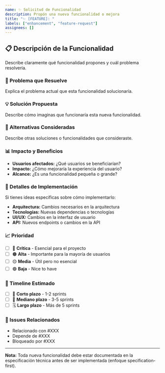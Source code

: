 ```yaml
---
name: ✨ Solicitud de Funcionalidad
description: Propón una nueva funcionalidad o mejora
title: "✨ [FEATURE]: "
labels: ["enhancement", "feature-request"]
assignees: []
---
```


## 📋 Descripción de la Funcionalidad

Describe claramente qué funcionalidad propones y cuál problema resolvería.

### 🎯 Problema que Resuelve

Explica el problema actual que esta funcionalidad solucionaría.

### 💡 Solución Propuesta

Describe cómo imaginas que funcionaría esta nueva funcionalidad.

### 🔄 Alternativas Consideradas

Describe otras soluciones o funcionalidades que consideraste.

### 📊 Impacto y Beneficios

- **Usuarios afectados:** ¿Qué usuarios se beneficiarían?
- **Impacto:** ¿Cómo mejoraría la experiencia del usuario?
- **Alcance:** ¿Es una funcionalidad pequeña o grande?

### 🎨 Detalles de Implementación

Si tienes ideas específicas sobre cómo implementarlo:

- **Arquitectura:** Cambios necesarios en la arquitectura
- **Tecnologías:** Nuevas dependencias o tecnologías
- **UI/UX:** Cambios en la interfaz de usuario
- **API:** Nuevos endpoints o cambios en la API

### 📈 Prioridad

- [ ] 🔴 **Crítica** - Esencial para el proyecto
- [ ] 🟠 **Alta** - Importante para la mayoría de usuarios
- [ ] 🟡 **Media** - Útil pero no esencial
- [ ] 🟢 **Baja** - Nice to have

### 📅 Timeline Estimado

- [ ] 🚀 **Corto plazo** - 1-2 sprints
- [ ] 📅 **Mediano plazo** - 3-5 sprints
- [ ] 🗓️ **Largo plazo** - Más de 5 sprints

### 🔗 Issues Relacionados

- Relacionado con #XXX
- Depende de #XXX
- Bloqueado por #XXX

---

**Nota:** Toda nueva funcionalidad debe estar documentada en la especificación técnica antes de ser implementada (enfoque specification-first).
